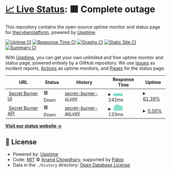# [📈 Live Status](https://status.secretburner.com): <!--live status--> **🟥 Complete outage**

This repository contains the open-source uptime monitor and status page for [thecyberplatform](https://status.secretburner.com), powered by [Upptime](https://github.com/upptime/upptime).

[![Uptime CI](https://github.com/thecyberplatform/secretburner-status/workflows/Uptime%20CI/badge.svg)](https://github.com/thecyberplatform/secretburner-status/actions?query=workflow%3A%22Uptime+CI%22)
[![Response Time CI](https://github.com/thecyberplatform/secretburner-status/workflows/Response%20Time%20CI/badge.svg)](https://github.com/thecyberplatform/secretburner-status/actions?query=workflow%3A%22Response+Time+CI%22)
[![Graphs CI](https://github.com/thecyberplatform/secretburner-status/workflows/Graphs%20CI/badge.svg)](https://github.com/thecyberplatform/secretburner-status/actions?query=workflow%3A%22Graphs+CI%22)
[![Static Site CI](https://github.com/thecyberplatform/secretburner-status/workflows/Static%20Site%20CI/badge.svg)](https://github.com/thecyberplatform/secretburner-status/actions?query=workflow%3A%22Static+Site+CI%22)
[![Summary CI](https://github.com/thecyberplatform/secretburner-status/workflows/Summary%20CI/badge.svg)](https://github.com/thecyberplatform/secretburner-status/actions?query=workflow%3A%22Summary+CI%22)

With [Upptime](https://upptime.js.org), you can get your own unlimited and free uptime monitor and status page, powered entirely by a GitHub repository. We use [Issues](https://github.com/thecyberplatform/secretburner-status/issues) as incident reports, [Actions](https://github.com/thecyberplatform/secretburner-status/actions) as uptime monitors, and [Pages](https://status.secretburner.com) for the status page.

<!--start: status pages-->
<!-- This summary is generated by Upptime (https://github.com/upptime/upptime) -->
<!-- Do not edit this manually, your changes will be overwritten -->
<!-- prettier-ignore -->
| URL | Status | History | Response Time | Uptime |
| --- | ------ | ------- | ------------- | ------ |
| <img alt="" src="https://icons.duckduckgo.com/ip3/secretburner.com.ico" height="13"> [Secret Burner UI](https://secretburner.com) | 🟥 Down | [secret-burner-ui.yml](https://github.com/thecyberplatform/secretburner-status/commits/HEAD/history/secret-burner-ui.yml) | <details><summary><img alt="Response time graph" src="./graphs/secret-burner-ui/response-time-week.png" height="20"> 242ms</summary><br><a href="https://status.secretburner.com/history/secret-burner-ui"><img alt="Response time 265" src="https://img.shields.io/endpoint?url=https%3A%2F%2Fraw.githubusercontent.com%2Fthecyberplatform%2Fsecretburner-status%2FHEAD%2Fapi%2Fsecret-burner-ui%2Fresponse-time.json"></a><br><a href="https://status.secretburner.com/history/secret-burner-ui"><img alt="24-hour response time 227" src="https://img.shields.io/endpoint?url=https%3A%2F%2Fraw.githubusercontent.com%2Fthecyberplatform%2Fsecretburner-status%2FHEAD%2Fapi%2Fsecret-burner-ui%2Fresponse-time-day.json"></a><br><a href="https://status.secretburner.com/history/secret-burner-ui"><img alt="7-day response time 242" src="https://img.shields.io/endpoint?url=https%3A%2F%2Fraw.githubusercontent.com%2Fthecyberplatform%2Fsecretburner-status%2FHEAD%2Fapi%2Fsecret-burner-ui%2Fresponse-time-week.json"></a><br><a href="https://status.secretburner.com/history/secret-burner-ui"><img alt="30-day response time 245" src="https://img.shields.io/endpoint?url=https%3A%2F%2Fraw.githubusercontent.com%2Fthecyberplatform%2Fsecretburner-status%2FHEAD%2Fapi%2Fsecret-burner-ui%2Fresponse-time-month.json"></a><br><a href="https://status.secretburner.com/history/secret-burner-ui"><img alt="1-year response time 265" src="https://img.shields.io/endpoint?url=https%3A%2F%2Fraw.githubusercontent.com%2Fthecyberplatform%2Fsecretburner-status%2FHEAD%2Fapi%2Fsecret-burner-ui%2Fresponse-time-year.json"></a></details> | <details><summary><a href="https://status.secretburner.com/history/secret-burner-ui">61.39%</a></summary><a href="https://status.secretburner.com/history/secret-burner-ui"><img alt="All-time uptime 99.09%" src="https://img.shields.io/endpoint?url=https%3A%2F%2Fraw.githubusercontent.com%2Fthecyberplatform%2Fsecretburner-status%2FHEAD%2Fapi%2Fsecret-burner-ui%2Fuptime.json"></a><br><a href="https://status.secretburner.com/history/secret-burner-ui"><img alt="24-hour uptime 38.82%" src="https://img.shields.io/endpoint?url=https%3A%2F%2Fraw.githubusercontent.com%2Fthecyberplatform%2Fsecretburner-status%2FHEAD%2Fapi%2Fsecret-burner-ui%2Fuptime-day.json"></a><br><a href="https://status.secretburner.com/history/secret-burner-ui"><img alt="7-day uptime 61.39%" src="https://img.shields.io/endpoint?url=https%3A%2F%2Fraw.githubusercontent.com%2Fthecyberplatform%2Fsecretburner-status%2FHEAD%2Fapi%2Fsecret-burner-ui%2Fuptime-week.json"></a><br><a href="https://status.secretburner.com/history/secret-burner-ui"><img alt="30-day uptime 91.12%" src="https://img.shields.io/endpoint?url=https%3A%2F%2Fraw.githubusercontent.com%2Fthecyberplatform%2Fsecretburner-status%2FHEAD%2Fapi%2Fsecret-burner-ui%2Fuptime-month.json"></a><br><a href="https://status.secretburner.com/history/secret-burner-ui"><img alt="1-year uptime 99.09%" src="https://img.shields.io/endpoint?url=https%3A%2F%2Fraw.githubusercontent.com%2Fthecyberplatform%2Fsecretburner-status%2FHEAD%2Fapi%2Fsecret-burner-ui%2Fuptime-year.json"></a></details>
| <img alt="" src="https://icons.duckduckgo.com/ip3/secretburner.com.ico" height="13"> [Secret Burner API](https://secretburner.com/api/health-check/) | 🟥 Down | [secret-burner-api.yml](https://github.com/thecyberplatform/secretburner-status/commits/HEAD/history/secret-burner-api.yml) | <details><summary><img alt="Response time graph" src="./graphs/secret-burner-api/response-time-week.png" height="20"> 133ms</summary><br><a href="https://status.secretburner.com/history/secret-burner-api"><img alt="Response time 487" src="https://img.shields.io/endpoint?url=https%3A%2F%2Fraw.githubusercontent.com%2Fthecyberplatform%2Fsecretburner-status%2FHEAD%2Fapi%2Fsecret-burner-api%2Fresponse-time.json"></a><br><a href="https://status.secretburner.com/history/secret-burner-api"><img alt="24-hour response time 116" src="https://img.shields.io/endpoint?url=https%3A%2F%2Fraw.githubusercontent.com%2Fthecyberplatform%2Fsecretburner-status%2FHEAD%2Fapi%2Fsecret-burner-api%2Fresponse-time-day.json"></a><br><a href="https://status.secretburner.com/history/secret-burner-api"><img alt="7-day response time 133" src="https://img.shields.io/endpoint?url=https%3A%2F%2Fraw.githubusercontent.com%2Fthecyberplatform%2Fsecretburner-status%2FHEAD%2Fapi%2Fsecret-burner-api%2Fresponse-time-week.json"></a><br><a href="https://status.secretburner.com/history/secret-burner-api"><img alt="30-day response time 130" src="https://img.shields.io/endpoint?url=https%3A%2F%2Fraw.githubusercontent.com%2Fthecyberplatform%2Fsecretburner-status%2FHEAD%2Fapi%2Fsecret-burner-api%2Fresponse-time-month.json"></a><br><a href="https://status.secretburner.com/history/secret-burner-api"><img alt="1-year response time 487" src="https://img.shields.io/endpoint?url=https%3A%2F%2Fraw.githubusercontent.com%2Fthecyberplatform%2Fsecretburner-status%2FHEAD%2Fapi%2Fsecret-burner-api%2Fresponse-time-year.json"></a></details> | <details><summary><a href="https://status.secretburner.com/history/secret-burner-api">0.00%</a></summary><a href="https://status.secretburner.com/history/secret-burner-api"><img alt="All-time uptime 25.20%" src="https://img.shields.io/endpoint?url=https%3A%2F%2Fraw.githubusercontent.com%2Fthecyberplatform%2Fsecretburner-status%2FHEAD%2Fapi%2Fsecret-burner-api%2Fuptime.json"></a><br><a href="https://status.secretburner.com/history/secret-burner-api"><img alt="24-hour uptime 0.00%" src="https://img.shields.io/endpoint?url=https%3A%2F%2Fraw.githubusercontent.com%2Fthecyberplatform%2Fsecretburner-status%2FHEAD%2Fapi%2Fsecret-burner-api%2Fuptime-day.json"></a><br><a href="https://status.secretburner.com/history/secret-burner-api"><img alt="7-day uptime 0.00%" src="https://img.shields.io/endpoint?url=https%3A%2F%2Fraw.githubusercontent.com%2Fthecyberplatform%2Fsecretburner-status%2FHEAD%2Fapi%2Fsecret-burner-api%2Fuptime-week.json"></a><br><a href="https://status.secretburner.com/history/secret-burner-api"><img alt="30-day uptime 1.38%" src="https://img.shields.io/endpoint?url=https%3A%2F%2Fraw.githubusercontent.com%2Fthecyberplatform%2Fsecretburner-status%2FHEAD%2Fapi%2Fsecret-burner-api%2Fuptime-month.json"></a><br><a href="https://status.secretburner.com/history/secret-burner-api"><img alt="1-year uptime 25.20%" src="https://img.shields.io/endpoint?url=https%3A%2F%2Fraw.githubusercontent.com%2Fthecyberplatform%2Fsecretburner-status%2FHEAD%2Fapi%2Fsecret-burner-api%2Fuptime-year.json"></a></details>

<!--end: status pages-->

[**Visit our status website →**](https://status.secretburner.com)

## 📄 License

- Powered by: [Upptime](https://github.com/upptime/upptime)
- Code: [MIT](./LICENSE) © [Anand Chowdhary](https://anandchowdhary.com), supported by [Pabio](https://pabio.com)
- Data in the `./history` directory: [Open Database License](https://opendatacommons.org/licenses/odbl/1-0/)

